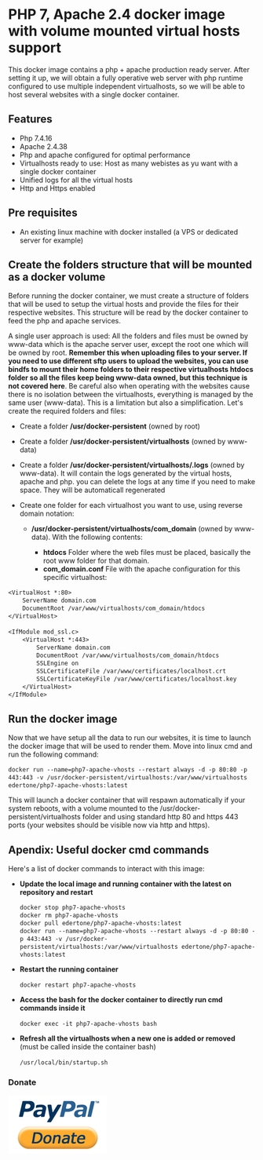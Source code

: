 # PHP 7, Apache 2.4 docker image with volume mounted virtual hosts support

This docker image contains a php + apache production ready server. After setting it up, we will obtain a fully operative web server with php runtime configured to use multiple independent virtualhosts, so we will be able to host several websites with a single docker container.

## Features

  - Php 7.4.16
  - Apache 2.4.38
  - Php and apache configured for optimal performance
  - Virtualhosts ready to use: Host as many webistes as yu want with a single docker container
  - Unified logs for all the virtual hosts
  - Http and Https enabled
  
## Pre requisites

- An existing linux machine with docker installed (a VPS or dedicated server for example)

## Create the folders structure that will be mounted as a docker volume

Before running the docker container, we must create a structure of folders that will be used to setup the virtual hosts and provide the files for their respective websites. This structure will be read by the docker container to feed the php and apache services.

A single user approach is used: All the folders and files must be owned by www-data which is the apache server user, except the root one which will be owned by root. **Remember this when uploading files to your server. If you need to use different sftp users to upload the websites, you can use bindfs to mount their home folders to their respective virtualhosts htdocs folder so all the files keep being www-data owned, but this technique is not covered here**. Be careful also when operating with the websites cause there is no isolation between the virtualhosts, everything is managed by the same user (www-data). This is a limitation but also a simplification. Let's create the required folders and files:

  - Create a folder **/usr/docker-persistent** (owned by root)

  - Create a folder **/usr/docker-persistent/virtualhosts** (owned by www-data)
 
  - Create a folder **/usr/docker-persistent/virtualhosts/.logs** (owned by www-data). It will contain the logs generated by the virtual hosts, apache and php. you can delete the logs at any time if you need to make space. They will be automaticall regenerated
 
  - Create one folder for each virtualhost you want to use, using reverse domain notation:

    - **/usr/docker-persistent/virtualhosts/com_domain** (owned by www-data). With the following contents:
  	      
      - **htdocs** Folder where the web files must be placed, basically the root www folder for that domain.
      - **com_domain.conf** File with the apache configuration for this specific virtualhost:

```
<VirtualHost *:80>
	ServerName domain.com
	DocumentRoot /var/www/virtualhosts/com_domain/htdocs
</VirtualHost>

<IfModule mod_ssl.c>
	<VirtualHost *:443>
		ServerName domain.com
		DocumentRoot /var/www/virtualhosts/com_domain/htdocs
		SSLEngine on
		SSLCertificateFile /var/www/certificates/localhost.crt
		SSLCertificateKeyFile /var/www/certificates/localhost.key
	</VirtualHost>
</IfModule>
```

## Run the docker image

Now that we have setup all the data to run our websites, it is time to launch the docker image that will be used to render them. Move into linux cmd and run the following command:
```
docker run --name=php7-apache-vhosts --restart always -d -p 80:80 -p 443:443 -v /usr/docker-persistent/virtualhosts:/var/www/virtualhosts edertone/php7-apache-vhosts:latest
```

This will launch a docker container that will respawn automatically if your system reboots, with a volume mounted to the /usr/docker-persistent/virtualhosts folder and using standard http 80 and https 443 ports (your websites should be visible now via http and https).
  
## Apendix: Useful docker cmd commands

Here's a list of docker commands to interact with this image:

  - **Update the local image and running container with the latest on repository and restart**
    
	```
	docker stop php7-apache-vhosts
	docker rm php7-apache-vhosts
	docker pull edertone/php7-apache-vhosts:latest
	docker run --name=php7-apache-vhosts --restart always -d -p 80:80 -p 443:443 -v /usr/docker-persistent/virtualhosts:/var/www/virtualhosts edertone/php7-apache-vhosts:latest
    ```
    	
  - **Restart the running container**
  
    `docker restart php7-apache-vhosts`
	
  - **Access the bash for the docker container to directly run cmd commands inside it**
  
    `docker exec -it php7-apache-vhosts bash`
	
  - **Refresh all the virtualhosts when a new one is added or removed** (must be called inside the container bash)
  
	`/usr/local/bin/startup.sh`

### Donate
	
[![Donate](https://raw.githubusercontent.com/edertone/DEV-Tools/master/Virtualization/Docker/Images/php7-apache-vhosts/donate-button.png)](https://www.paypal.com/cgi-bin/webscr?cmd=_donations&business=53MJ6SY66WZZ2&lc=ES&item_name=php7-apache-vhosts&no_note=0&cn=A%c3%b1adir%20instrucciones%20especiales%20para%20el%20vendedor%3a&no_shipping=2&currency_code=EUR&bn=PP%2dDonationsBF%3abtn_donateCC_LG%2egif%3aNonHosted)
